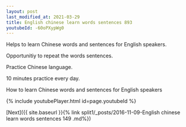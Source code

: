 ```yaml
---
layout: post
last_modified_at: 2021-03-29
title: English chinese learn words sentences 893 
youtubeId: -60oPXypWg0
---
```

 
 
Helps to learn Chinese words and sentences for English speakers.

Opportunitiy to repeat the words sentences. 

Practice Chinese language. 
 
10 minutes practice every day. 
 
How to learn Chinese words and sentences for English speakers 
 
{% include youtubePlayer.html id=page.youtubeId %}
 
 
[Next]({{ site.baseurl }}{% link  split1/_posts/2016-11-09-English chinese learn words sentences 149 .md%})
 
